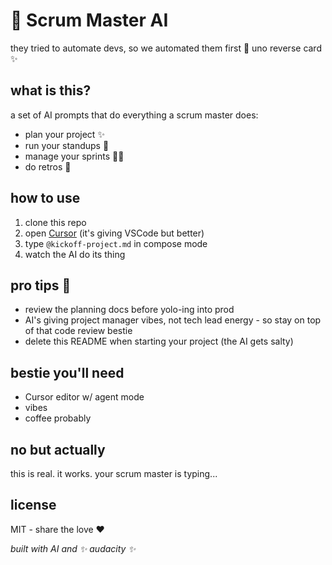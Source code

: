 # 🤖 Scrum Master AI

they tried to automate devs, so we automated them first 🔄 uno reverse card ✨

## what is this?
a set of AI prompts that do everything a scrum master does:
- plan your project ✨
- run your standups 🌅
- manage your sprints 🏃‍♂️
- do retros 🔄

## how to use
1. clone this repo
2. open [Cursor](https://cursor.sh) (it's giving VSCode but better)
3. type `@kickoff-project.md` in compose mode
4. watch the AI do its thing

## pro tips 👀
- review the planning docs before yolo-ing into prod
- AI's giving project manager vibes, not tech lead energy - so stay on top of that code review bestie
- delete this README when starting your project (the AI gets salty)

## bestie you'll need
- Cursor editor w/ agent mode
- vibes
- coffee probably

## no but actually
this is real. it works. your scrum master is typing...

## license
MIT - share the love ❤️

*built with AI and ✨ audacity ✨* 